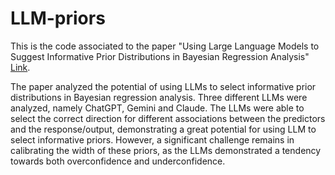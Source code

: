 # LLM-priors

This is the code associated to the paper "Using Large Language Models to Suggest Informative Prior Distributions in Bayesian Regression Analysis" <a href="https://www.nature.com/articles/s41598-025-18425-9" target="_blank">Link</a>.

The paper analyzed the potential of using LLMs to select informative prior distributions in Bayesian regression analysis. Three different LLMs were analyzed, namely ChatGPT, Gemini and Claude. The LLMs were able to select the correct direction for different associations between the predictors and the response/output, demonstrating a great potential for using LLM to select informative priors. However, a significant challenge remains in calibrating the width of these priors, as the LLMs demonstrated a tendency towards both overconfidence and underconfidence.
